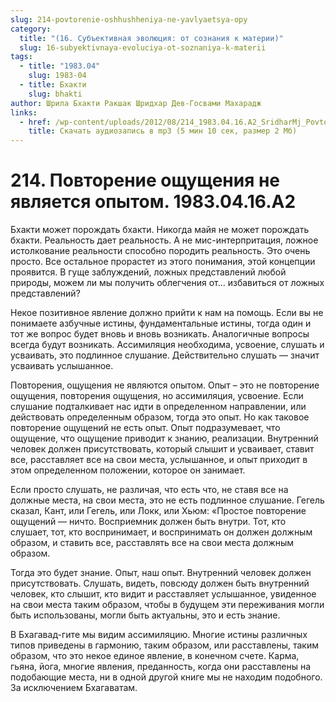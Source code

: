 ```yaml
---
slug: 214-povtorenie-oshhushheniya-ne-yavlyaetsya-opy
category:
  title: "(16. Субъективная эволюция: от сознания к материи)"
  slug: 16-subyektivnaya-evoluciya-ot-soznaniya-k-materii
tags:
  - title: "1983.04"
    slug: 1983-04
  - title: Бхакти
    slug: bhakti
author: Шрила Бхакти Ракшак Шридхар Дев-Госвами Махарадж
links:
  - href: /wp-content/uploads/2012/08/214_1983.04.16.A2_SridharMj_Povtorenie_owuweniya_ne_yavlyaetsya_opytom.mp3
    title: Скачать аудиозапись в mp3 (5 мин 10 сек, размер 2 Мб)
---
```


# 214. Повторение ощущения не является опытом. 1983.04.16.A2

Бхакти может порождать бхакти. Никогда майя не может порождать бхакти. Реальность дает реальность. А не мис-интерпритация, ложное истолкование реальности способно породить реальность. Это очень просто. Все остальное прорастет из этого понимания, этой концепции проявится. В гуще заблуждений, ложных представлений любой природы, можем ли мы получить облегчения от… избавиться от ложных представлений?

Некое позитивное явление должно прийти к нам на помощь. Если вы не понимаете азбучные истины, фундаментальные истины, тогда один и тот же вопрос будет вновь и вновь возникать. Аналогичные вопросы всегда будут возникать. Ассимиляция необходима, усвоение, слушать и усваивать, это подлинное слушание. Действительно слушать — значит усваивать услышанное.

Повторения, ощущения не являются опытом. Опыт – это не повторение ощущения, повторения ощущения, но ассимиляция, усвоение. Если слушание подталкивает нас идти в определенном направлении, или действовать определенным образом, тогда это опыт. Но как таковое повторение ощущений не есть опыт. Опыт подразумевает, что ощущение, что ощущение приводит к знанию, реализации. Внутренний человек должен присутствовать, который слышит и усваивает, ставит все, расставляет все на свои места, услышанное, и опыт приходит в этом определенном положении, которое он занимает.

Если просто слушать, не различая, что есть что, не ставя все на должные места, на свои места, это не есть подлинное слушание. Гегель сказал, Кант, или Гегель, или Локк, или Хьюм: «Простое повторение ощущений — ничто. Восприемник должен быть внутри. Тот, кто слушает, тот, кто воспринимает, и воспринимать он должен должным образом, и ставить все, расставлять все на свои места должным образом.

Тогда это будет знание. Опыт, наш опыт. Внутренний человек должен присутствовать. Слушать, видеть, повсюду должен быть внутренний человек, кто слышит, кто видит и расставляет услышанное, увиденное на свои места таким образом, чтобы в будущем эти переживания могли быть использованы, могли быть актуальны, это и есть знание.

В Бхагавад-гите мы видим ассимиляцию. Многие истины различных типов приведены в гармонию, таким образом, или расставлены, таким образом, что это некое единое явление, в конечном счете. Карма, гьяна, йога, многие явления, преданность, когда они расставлены на подобающие места, ни в одной другой книге мы не находим подобного. За исключением Бхагаватам.

